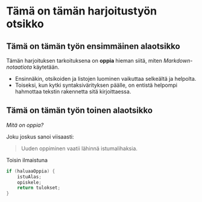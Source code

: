 
# Tämä on tämän harjoitustyön otsikko

## Tämä on tämän työn ensimmäinen alaotsikko

Tämän harjoituksen tarkoituksena on **oppia** hieman siitä, miten *Markdown-notaatiota* käytetään.

* Ensinnäkin, otsikoiden ja listojen luominen vaikuttaa selkeältä ja helpolta.
* Toiseksi, kun kytki syntaksivärityksen päälle, on entistä helpompi hahmottaa tekstin rakennetta sitä kirjoittaessa. 

## Tämä on tämän työn toinen alaotsikko
 
_Mitä on oppia?_

Joku joskus sanoi viisaasti:

> Uuden oppiminen vaatii lähinnä istumalihaksia.

Toisin ilmaistuna

```java
if (haluaaOppia) {
	istuAlas;
	opiskele;
	return tulokset;
}
```


